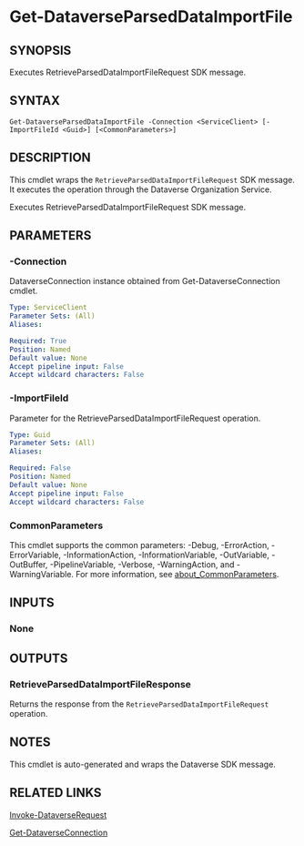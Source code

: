 # Get-DataverseParsedDataImportFile

## SYNOPSIS
Executes RetrieveParsedDataImportFileRequest SDK message.

## SYNTAX

```
Get-DataverseParsedDataImportFile -Connection <ServiceClient> [-ImportFileId <Guid>] [<CommonParameters>]
```

## DESCRIPTION

This cmdlet wraps the `RetrieveParsedDataImportFileRequest` SDK message. It executes the operation through the Dataverse Organization Service.

Executes RetrieveParsedDataImportFileRequest SDK message.

## PARAMETERS

### -Connection
DataverseConnection instance obtained from Get-DataverseConnection cmdlet.

```yaml
Type: ServiceClient
Parameter Sets: (All)
Aliases:

Required: True
Position: Named
Default value: None
Accept pipeline input: False
Accept wildcard characters: False
```
### -ImportFileId
Parameter for the RetrieveParsedDataImportFileRequest operation.

```yaml
Type: Guid
Parameter Sets: (All)
Aliases:

Required: False
Position: Named
Default value: None
Accept pipeline input: False
Accept wildcard characters: False
```
### CommonParameters
This cmdlet supports the common parameters: -Debug, -ErrorAction, -ErrorVariable, -InformationAction, -InformationVariable, -OutVariable, -OutBuffer, -PipelineVariable, -Verbose, -WarningAction, and -WarningVariable. For more information, see [about_CommonParameters](http://go.microsoft.com/fwlink/?LinkID=113216).

## INPUTS

### None

## OUTPUTS

### RetrieveParsedDataImportFileResponse

Returns the response from the `RetrieveParsedDataImportFileRequest` operation.

## NOTES

This cmdlet is auto-generated and wraps the Dataverse SDK message.

## RELATED LINKS

[Invoke-DataverseRequest](Invoke-DataverseRequest.md)

[Get-DataverseConnection](Get-DataverseConnection.md)
